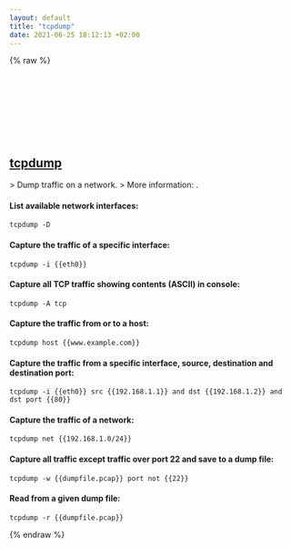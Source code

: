 ```yaml
---
layout: default
title: "tcpdump"
date: 2021-06-25 18:12:13 +02:00
---
```

{% raw %}
<h2 id="tcpdump">
  <a href="/en/common/tcpdump.html">tcpdump</a> <a href="#tcpdump"><svg class="icon">
    <use href="/assets/images/unicode_sprite.svg#link" />
  </svg></a>
</h2>
> Dump traffic on a network.
> More information: <https://www.tcpdump.org>.

#### List available network interfaces:
```shell
tcpdump -D
```
#### Capture the traffic of a specific interface:
```shell
tcpdump -i {{eth0}}
```
#### Capture all TCP traffic showing contents (ASCII) in console:
```shell
tcpdump -A tcp
```
#### Capture the traffic from or to a host:
```shell
tcpdump host {{www.example.com}}
```
#### Capture the traffic from a specific interface, source, destination and destination port:
```shell
tcpdump -i {{eth0}} src {{192.168.1.1}} and dst {{192.168.1.2}} and dst port {{80}}
```
#### Capture the traffic of a network:
```shell
tcpdump net {{192.168.1.0/24}}
```
#### Capture all traffic except traffic over port 22 and save to a dump file:
```shell
tcpdump -w {{dumpfile.pcap}} port not {{22}}
```
#### Read from a given dump file:
```shell
tcpdump -r {{dumpfile.pcap}}
```
{% endraw %}